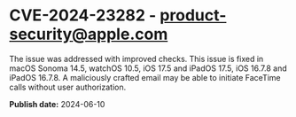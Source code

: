 # CVE-2024-23282 - product-security@apple.com

The issue was addressed with improved checks. This issue is fixed in macOS Sonoma 14.5, watchOS 10.5, iOS 17.5 and iPadOS 17.5, iOS 16.7.8 and iPadOS 16.7.8. A maliciously crafted email may be able to initiate FaceTime calls without user authorization.

**Publish date:** 2024-06-10
